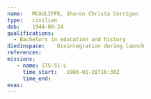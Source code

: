 ```yaml
---
name:	MCAULIFFE, Sharon Christa Corrigan
type:	civilian
dob:	1944-08-24
qualifications:
  - Bachelors in education and history
diedinspace:	Disintegration during launch
references:
missions:
   - name: STS-51-L
     time_start:   1986-01-28T16:38Z
     time_end:     
evas:
---
```

